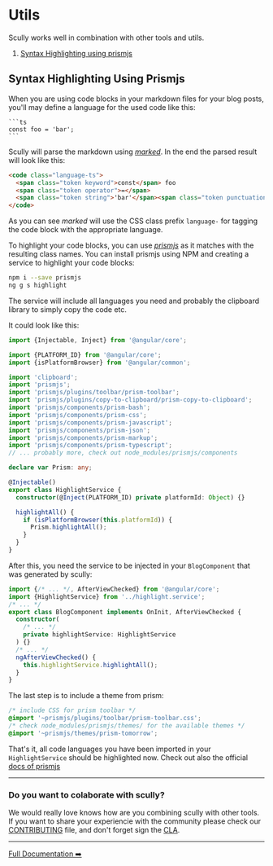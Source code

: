 # Utils

Scully works well in combination with other tools and utils.

1. [Syntax Highlighting using prismjs](#add-syntax-highlighting)

## Syntax Highlighting Using Prismjs

When you are using code blocks in your markdown files for your blog posts, you'll may define a language for the used code like this:

<pre><code>```ts
const foo = 'bar';
```</code></pre>

Scully will parse the markdown using [_marked_](https://www.npmjs.com/package/marked).
In the end the parsed result will look like this:

```html
<code class="language-ts">
  <span class="token keyword">const</span> foo
  <span class="token operator">=</span>
  <span class="token string">'bar'</span><span class="token punctuation">;</span>
</code>
```

As you can see _marked_ will use the CSS class prefix `language-` for tagging the code block with the appropriate language.

To highlight your code blocks, you can use [_prismjs_](https://prismjs.com) as it matches with the resulting class names. You can install prismjs using NPM and creating a service to highlight your code blocks:

```bash
npm i --save prismjs
ng g s highlight
```

The service will include all languages you need and probably the clipboard library to simply copy the code etc.

It could look like this:

```ts
import {Injectable, Inject} from '@angular/core';

import {PLATFORM_ID} from '@angular/core';
import {isPlatformBrowser} from '@angular/common';

import 'clipboard';
import 'prismjs';
import 'prismjs/plugins/toolbar/prism-toolbar';
import 'prismjs/plugins/copy-to-clipboard/prism-copy-to-clipboard';
import 'prismjs/components/prism-bash';
import 'prismjs/components/prism-css';
import 'prismjs/components/prism-javascript';
import 'prismjs/components/prism-json';
import 'prismjs/components/prism-markup';
import 'prismjs/components/prism-typescript';
// ... probably more, check out node_modules/prismjs/components

declare var Prism: any;

@Injectable()
export class HighlightService {
  constructor(@Inject(PLATFORM_ID) private platformId: Object) {}

  highlightAll() {
    if (isPlatformBrowser(this.platformId)) {
      Prism.highlightAll();
    }
  }
}
```

After this, you need the service to be injected in your `BlogComponent` that was generated by scully:

```ts
import {/* ... */, AfterViewChecked} from '@angular/core';
import {HighlightService} from '../highlight.service';
/* ... */
export class BlogComponent implements OnInit, AfterViewChecked {
  constructor(
    /* ... */
    private highlightService: HighlightService
  ) {}
  /* ... */
  ngAfterViewChecked() {
    this.highlightService.highlightAll();
  }
}
```

The last step is to include a theme from prism:

```css
/* include CSS for prism toolbar */
@import '~prismjs/plugins/toolbar/prism-toolbar.css';
/* check node_modules/prismjs/themes/ for the available themes */
@import '~prismjs/themes/prism-tomorrow';
```

That's it, all code languages you have been imported in your `HighlightService` should be highlighted now.
Check out also the official [docs of prismjs](https://prismjs.com/)

---

### Do you want to colaborate with scully?

We would really love knows how are you combining scully with other tools.
If you want to share your experiencie with the community please check our [CONTRIBUTING](../CONTRIBUTING.md) file,
and don't forget sign the [CLA](https://cla-assistant.io/scullyio/scully).

---

[Full Documentation ➡️](scully.md)
